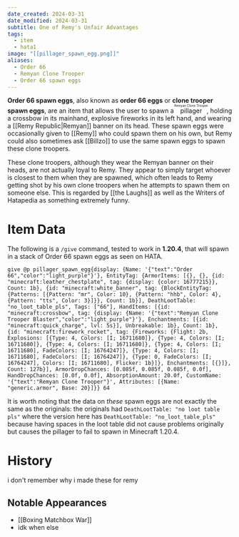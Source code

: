 ```yaml
---
date_created: 2024-03-31
date_modified: 2024-03-31
subtitle: One of Remy's Unfair Advantages
tags:
  - item
  - hata1
image: "[[pillager_spawn_egg.png]]"
aliases:
  - Order 66
  - Remyan Clone Trooper
  - Order 66 spawn eggs
---
```


**Order 66 spawn eggs**, also known as **order 66 eggs** or **clone trooper spawn eggs**, are an item that allows the user to spawn a <ruby>pillager<rt>Remyan Clone Trooper</rt></ruby>, holding a crossbow in its mainhand, explosive fireworks in its left hand, and wearing a [[Remy Republic|Remyan]] banner on its head. These spawn eggs were occasionally given to [[Remy]] who could spawn them on his own, but Remy could also sometimes ask [[Billzo]] to use the same spawn eggs to spawn these clone troopers.

These clone troopers, although they wear the Remyan banner on their heads, are not actually loyal to Remy. They appear to simply target whoever is closest to them when they are spawned, which often leads to Remy getting shot by his own clone troopers when he attempts to spawn them on someone else. This is regarded by [[the Laughs]] as well as the Writers of Hatapedia as something extremely funny.

# Item Data

The following is a `/give` command, tested to work in **1.20.4**, that will spawn in a stack of Order 66 spawn eggs as seen on HATA.

```mcfunction
give @p pillager_spawn_egg{display: {Name: '{"text":"Order 66","color":"light_purple"}'}, EntityTag: {ArmorItems: [{}, {}, {id: "minecraft:leather_chestplate", tag: {display: {color: 16777215}}, Count: 1b}, {id: "minecraft:white_banner", tag: {BlockEntityTag: {Patterns: [{Pattern: "mr", Color: 10}, {Pattern: "hhb", Color: 4}, {Pattern: "tts", Color: 3}]}}, Count: 1b}], DeathLootTable: "no_loot_table_pls", Tags: ["66"], HandItems: [{id: "minecraft:crossbow", tag: {display: {Name: '{"text":"Remyan Clone Trooper Blaster","color":"light_purple"}'}, Enchantments: [{id: "minecraft:quick_charge", lvl: 5s}], Unbreakable: 1b}, Count: 1b}, {id: "minecraft:firework_rocket", tag: {Fireworks: {Flight: 2b, Explosions: [{Type: 4, Colors: [I; 16711680]}, {Type: 4, Colors: [I; 16711680]}, {Type: 4, Colors: [I; 16711680]}, {Type: 4, Colors: [I; 16711680], FadeColors: [I; 16764247]}, {Type: 4, Colors: [I; 16711680], FadeColors: [I; 16764247]}, {Type: 0, FadeColors: [I; 16764247], Colors: [I; 16711680], Flicker: 1b}]}, Enchantments: [{}]}, Count: 127b}], ArmorDropChances: [0.085f, 0.085f, 0.085f, 0.0f], HandDropChances: [0.0f, 0.0f], AbsorptionAmount: 20.0f, CustomName: '{"text":"Remyan Clone Trooper"}', Attributes: [{Name: "generic.armor", Base: 20}]}} 64
```

It is worth noting that the data on *these* spawn eggs are not exactly the same as the originals: the originals had `DeathLootTable: "no loot table pls"` where the version here has `DeathLootTable: "no_loot_table_pls"` because having spaces in the loot table did not cause problems originally but causes the pillager to fail to spawn in Minecraft 1.20.4.

# History

i don't remember why i made these for remy

## Notable Appearances

- [[Boxing Matchbox War]]
- idk when else